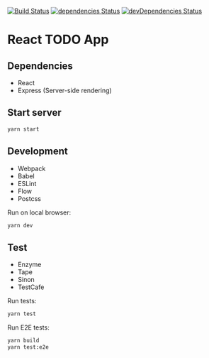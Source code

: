 [![Build Status](https://travis-ci.org/ybiquitous/react-todo.svg)](https://travis-ci.org/ybiquitous/react-todo)
[![dependencies Status](https://david-dm.org/ybiquitous/react-todo/status.svg)](https://david-dm.org/ybiquitous/react-todo)
[![devDependencies Status](https://david-dm.org/ybiquitous/react-todo/dev-status.svg)](https://david-dm.org/ybiquitous/react-todo?type=dev)

# React TODO App

## Dependencies

- React
- Express (Server-side rendering)

## Start server

```sh
yarn start
```

## Development

- Webpack
- Babel
- ESLint
- Flow
- Postcss

Run on local browser:

```sh
yarn dev
```

## Test

- Enzyme
- Tape
- Sinon
- TestCafe

Run tests:

```sh
yarn test
```

Run E2E tests:

```sh
yarn build
yarn test:e2e
```
